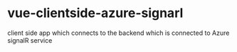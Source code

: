 # vue-clientside-azure-signarl
client side app which connects to the backend which is connected to Azure signalR service
